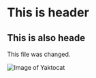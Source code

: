 # This is header
## This is also heade

This file was changed.

![Image of Yaktocat](https://octodex.github.com/images/yaktocat.png)
